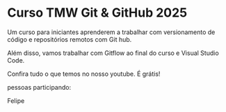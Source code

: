 # Curso TMW Git & GitHub 2025

Um curso para iniciantes aprenderem a trabalhar com versionamento de código e repositórios remotos com Git hub.

Além disso, vamos trabalhar com Gitflow ao final do curso e Visual Studio Code.

Confira tudo o que temos no nosso youtube. É grátis!

pessoas participando:

Felipe